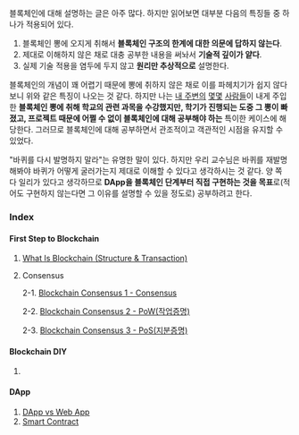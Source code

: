 블록체인에 대해 설명하는 글은 아주 많다. 하지만 읽어보면 대부분 다음의 특징들 중 하나가 적용되어 있다.

1. 블록체인 뽕에 오지게 취해서 **블록체인 구조의 한계에 대한 의문에 답하지 않는다**.
2. 제대로 이해하지 않은 채로 대충 공부한 내용을 써놔서 **기술적 깊이가 얕다**.
3. 실제 기술 적용을 염두에 두지 않고 **원리만 추상적으로** 설명한다.

블록체인의 개념이 꽤 어렵기 때문에 뽕에 취하지 않은 채로 이를 파헤치기가 쉽지 않다보니 위와 같은 특징이 나오는 것 같다. 하지만 나는 [내 주변의](https://github.com/znxkznxk1030) [몇몇](https://github.com/qpakzk) [사람들](https://www.facebook.com/dhwa1206)이 내게 주입한 **블록체인 뽕에 취해 학교의 관련 과목을 수강했지만, 학기가 진행되는 도중 그 뽕이 빠졌고, 프로젝트 때문에 어쩔 수 없이 블록체인에 대해 공부해야 하는** 특이한 케이스에 해당한다. 그러므로 블록체인에 대해 공부하면서 관조적이고 객관적인 시점을 유지할 수 있었다. 

"바퀴를 다시 발명하지 말라"는 유명한 말이 있다. 하지만 우리 교수님은 바퀴를 재발명해봐야 바퀴가 어떻게 굴러가는지 제대로 이해할 수 있다고 생각하시는 것 같다. 양 쪽 다 일리가 있다고 생각하므로 **DApp을 블록체인 단계부터 직접 구현하는 것을 목표**로(적어도 구현하지 않는다면 그 이유를 설명할 수 있을 정도로) 공부하려고 한다.



### Index

#### First Step to Blockchain

1. [What Is Blockchain (Structure & Transaction)](http://enhanced.kr/postviewer/41)

2. Consensus

   2-1. [Blockchain Consensus 1 - Consensus](http://enhanced.kr/postviewer/42)

   2-2. [Blockchain Consensus 2 - PoW(작업증명)](http://enhanced.kr/postviewer/43)

   2-3. [Blockchain Consensus 3 - PoS(지분증명)](http://enhanced.kr/postviewer/44)

#### Blockchain DIY

1. 


#### DApp

1. [DApp vs Web App](https://enhanced.kr/postviewer/47)
2. [Smart Contract](https://enhanced.kr/postviewer/48)

#### 